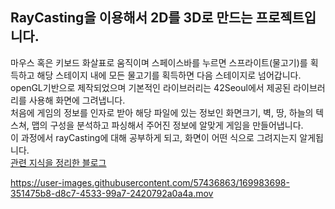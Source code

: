 ## RayCasting을 이용해서 2D를 3D로 만드는 프로젝트입니다.

마우스 혹은 키보드 화살표로 움직이며 스페이스바를 누르면 스프라이트(물고기)를 획득하고 해당 스테이지 내에 모든 물고기를 획득하면 다음 스테이지로 넘어갑니다.<br/>
openGL기반으로 제작되었으며 기본적인 라이브러리는 42Seoul에서 제공된 라이브러리를 사용해 화면에 그려냅니다.<br/>
처음에 게임의 정보를 인자로 받아 해당 파일에 있는 정보인 화면크기, 벽, 땅, 하늘의 텍스쳐, 맵의 구성을 분석하고 파싱해서 주어진 정보에 알맞게 게임을 만들어냅니다.<br/>
이 과정에서 rayCasting에 대해 공부하게 되고, 화면이 어떤 식으로 그려지는지 알게됩니다.<br/>
[관련 지식을 정리한 블로그](https://velog.io/@meong9090/series/cub3d)

https://user-images.githubusercontent.com/57436863/169983698-351475b8-d8c7-4533-99a7-2420792a0a4a.mov

